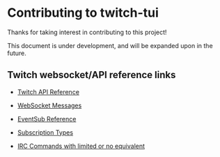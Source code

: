 # Contributing to twitch-tui

Thanks for taking interest in contributing to this project!

This document is under development, and will be expanded upon in the future.

## Twitch websocket/API reference links

- [Twitch API Reference](https://dev.twitch.tv/docs/api/reference/)
- [WebSocket Messages](https://dev.twitch.tv/docs/eventsub/websocket-reference/)
- [EventSub Reference](https://dev.twitch.tv/docs/eventsub/eventsub-reference/)
- [Subscription Types](https://dev.twitch.tv/docs/eventsub/eventsub-subscription-types/)

- [IRC Commands with limited or no equivalent](https://dev.twitch.tv/docs/chat/irc-migration/#irc-commands-with-limited-or-no-equivalent)
